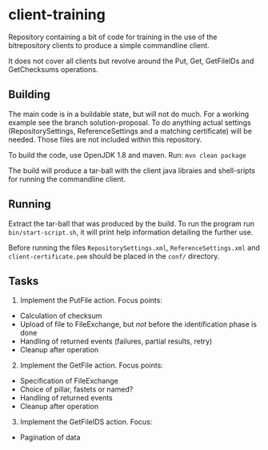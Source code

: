 # client-training

Repository containing a bit of code for training in the use of the bitrepository clients to produce a simple commandline client. 

It does not cover all clients but revolve around the Put, Get, GetFileIDs and GetChecksums operations. 

## Building
The main code is in a buildable state, but will not do much. For a working example see the branch solution-proposal.
To do anything actual settings (RepositorySettings, ReferenceSettings and a matching certificate) will be needed. Those files are not included within this repository.

To build the code, use OpenJDK 1.8 and maven. 
Run: `mvn clean package`

The build will produce a tar-ball with the client java libraies and shell-sripts for running the commandline client. 

## Running
Extract the tar-ball that was produced by the build. To run the program run `bin/start-script.sh`, it will print help information detailing the further use. 

Before running the files `RepositorySettings.xml`, `ReferenceSettings.xml` and `client-certificate.pem` should be placed in the `conf/` directory.

## Tasks

1. Implement the PutFile action. Focus points:
  * Calculation of checksum
  * Upload of file to FileExchange, but *not* before the identification phase is done 
  * Handling of returned events (failures, partial results, retry)
  * Cleanup after operation

2. Implement the GetFile action. Focus points:
  * Specification of FileExchange
  * Choice of pillar, fastets or named?
  * Handling of returned events
  * Cleanup after operation

3. Implement the GetFileIDS action. Focus:
  * Pagination of data 

